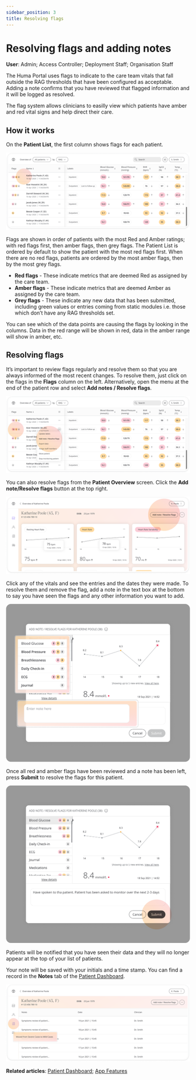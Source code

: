 ```yaml
---
sidebar_position: 3
title: Resolving flags
---
```

# Resolving flags and adding notes
**User**: Admin; Access Controller; Deployment Staff; Organisation Staff

The Huma Portal uses flags to indicate to the care team vitals that fall outside the RAG thresholds that have been configured as acceptable. Adding a note confirms that you have reviewed that flagged information and it will be logged as resolved.

The flag system allows clinicians to easilly view which patients have amber and red vital signs and help direct their care. 
## How it works​
On the **Patient List**, the first column shows flags for each patient. 

![Flags columns](./assets/ResolveFlags01.png)

Flags are shown in order of patients with the most Red and Amber ratings; with red flags first, then amber flags, then grey flags. The Patient List is ordered by default to show the patient with the most red flags first. When there are no red flags, patients are ordered by the most amber flags, then by the most grey flags.
- **Red flags** - These indicate metrics that are deemed Red as assigned by the care team.
- **Amber flags** - These indicate metrics that are deemed Amber as assigned by the care team.
- **Grey flags** - These indicate any new data that has been submitted, including green values or entries coming from static modules i.e. those which don’t have any RAG thresholds set.

You can see which of the data points are causing the flags by looking in the columns. Data in the red range will be shown in red, data in the amber range will show in amber, etc.

## Resolving flags
It’s important to review flags regularly and resolve them so that you are always informed of the most recent changes.  To resolve them, just click on the flags in the **Flags** column on the left. Alternatively, open the menu at the end of the patient row and select **Add notes / Resolve flags**.

![Resolve from menu](./assets/ResolveFlags02.png)

You can also resolve flags from the **Patient Overview** screen. Click the **Add note/Resolve flags** button at the top right.

![Resolve from dashboard](./assets/ResolveFlags03.png)

Click any of the vitals and see the entries and the dates they were made. To resolve them and remove the flag, add a note in the text box at the bottom to say you have seen the flags and any other information you want to add.

![Resolve flags window](./assets/ResolveFlags04.png)

Once all red and amber flags have been reviewed and a note has been left, press **Submit** to resolve the flags for this patient.

![Submit notes](./assets/ResolveFlags05.png)

Patients will be notified that you have seen their data and they will no longer appear at the top of your list of patients.

Your note will be saved with your initials and a time stamp. You can find a record in the **Notes** tab of the [Patient Dashboard](../managing-health-data/patient-dashboard.md).

![View notes](./assets/ResolveFlags06.png)

**Related articles**: [Patient Dashboard](../managing-health-data/patient-dashboard.md); [App Features](../../admin-portal/managing-deployments/general-settings/app-features.md) 
